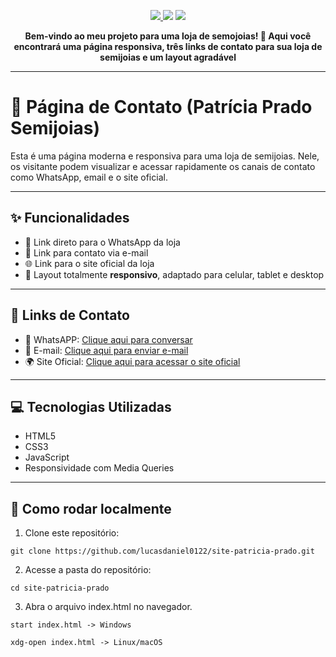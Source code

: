 <p align="center">

<a href="https://www.patriciapradosemijoias.com.br/" target="__blank">
 <img src="https://img.shields.io/badge/Deploy-Vercel-black?style=for-the-badge&logo=vercel">
</a>
<img src="https://img.shields.io/badge/Feito%20com-HTML5%20%26%20CSS3-blue?style=for-the-badge&logo=html5">
  <img src="https://img.shields.io/badge/JavaScript-Ativo-yellow?style=for-the-badge&logo=javascript">
</p>


<p align="center">
<strong>Bem-vindo ao meu projeto para uma loja de semojoias! 💎 Aqui você encontrará uma página responsiva, três links de contato para sua loja de semijoias e um layout agradável</strong>

---

# 💎 Página de Contato (Patrícia Prado Semijoias)

Esta é uma página moderna e responsiva para uma loja de semijoias. Nele, os visitante podem visualizar e acessar rapidamente os canais de contato como WhatsApp, email e o site oficial.

---

## ✨ Funcionalidades

- 💬 Link direto para o WhatsApp da loja
- 📧 Link para contato via e-mail
- 🌐 Link para o site oficial da loja
- 📱 Layout totalmente **responsivo**, adaptado para celular, tablet e desktop

---

## 🔗 Links de Contato

- 📱 WhatsAPP: [Clique aqui para conversar](https://wa.me/message/DDJXKSH2S3E2H1)
- 📧 E-mail: [Clique aqui para enviar e-mail](mailto:patriciapradosemijoias18@gmail.com)
- 🌍 Site Oficial: [Clique aqui para acessar o site oficial](https://www.patriciapradosemijoias.com.br/)

---

## 💻 Tecnologias Utilizadas

- HTML5
- CSS3
- JavaScript
- Responsividade com Media Queries

---

## 🚀 Como rodar localmente

1. Clone este repositório:

``` 
git clone https://github.com/lucasdaniel0122/site-patricia-prado.git

```

2. Acesse a pasta do repositório:

```
cd site-patricia-prado

```

3. Abra o arquivo index.html no navegador.

```
start index.html -> Windows

xdg-open index.html -> Linux/macOS

```
